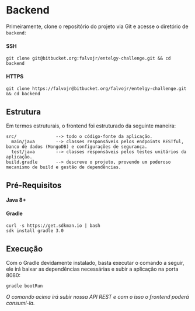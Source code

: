 # Backend #

Primeiramente, clone o repositório do projeto via Git e acesse o diretório de `backend`:

#### SSH ####
```
git clone git@bitbucket.org:falvojr/entelgy-challenge.git && cd backend
```
#### HTTPS ####
```
git clone https://falvojr@bitbucket.org/falvojr/entelgy-challenge.git && cd backend
```

## Estrutura ##

Em termos estruturais, o frontend foi estruturado da seguinte maneira:

```
src/               --> todo o código-fonte da aplicação.
  main/java        --> classes responsáveis pelos endpoints RESTful, banco de dados (MongoDB) e configurações de segurança.
  test/java        --> classes responsáveis pelos testes unitários da aplicação.
build.gradle       --> descreve o projeto, provendo um poderoso mecanismo de build e gestão de dependências.
```

## Pré-Requisitos ##

#### Java 8+ ####

#### Gradle ####

```
curl -s https://get.sdkman.io | bash
sdk install gradle 3.0
```

## Execução ##

Com o Gradle devidamente instalado, basta executar o comando a seguir, ele irá baixar as dependências necessárias e subir a aplicação na porta 8080:

```
gradle bootRun
```

*O comando acima irá subir nossa API REST e com o isso o frontend poderá consumí-la.*